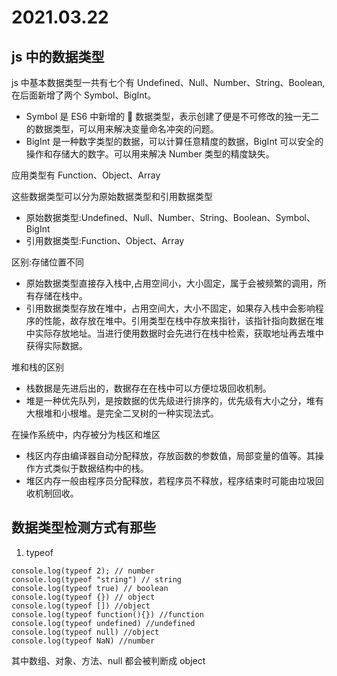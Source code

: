 # 2021.03.22

## js 中的数据类型

js 中基本数据类型一共有七个有 Undefined、Null、Number、String、Boolean,在后面新增了两个 Symbol、BigInt。

- Symbol 是 ES6 中新增的  数据类型，表示创建了便是不可修改的独一无二的数据类型，可以用来解决变量命名冲突的问题。
- BigInt 是一种数字类型的数据，可以计算任意精度的数据，BigInt 可以安全的操作和存储大的数字。可以用来解决 Number 类型的精度缺失。

应用类型有 Function、Object、Array

这些数据类型可以分为原始数据类型和引用数据类型

- 原始数据类型:Undefined、Null、Number、String、Boolean、Symbol、BigInt
- 引用数据类型:Function、Object、Array

区别:存储位置不同

- 原始数据类型直接存入栈中,占用空间小，大小固定，属于会被频繁的调用，所有存储在栈中。
- 引用数据类型存放在堆中，占用空间大，大小不固定，如果存入栈中会影响程序的性能，故存放在堆中。引用类型在栈中存放来指针，该指针指向数据在堆中实际存放地址。当进行使用数据时会先进行在栈中检索，获取地址再去堆中获得实际数据。

堆和栈的区别

- 栈数据是先进后出的，数据存在在栈中可以方便垃圾回收机制。
- 堆是一种优先队列，是按数据的优先级进行排序的，优先级有大小之分，堆有大根堆和小根堆。是完全二叉树的一种实现法式。

在操作系统中，内存被分为栈区和堆区

- 栈区内存由编译器自动分配释放，存放函数的参数值，局部变量的值等。其操作方式类似于数据结构中的栈。
- 堆区内存一般由程序员分配释放，若程序员不释放，程序结束时可能由垃圾回收机制回收。

## 数据类型检测方式有那些

1. typeof

```
console.log(typeof 2); // number
console.log(typeof "string") // string
console.log(typeof true) // boolean
console.log(typeof {}) // object
console.log(typeof []) //object
console.log(typeof function(){}) //function
console.log(typeof undefined) //undefined
console.log(typeof null) //object
console.log(typeof NaN) //number
```

其中数组、对象、方法、null 都会被判断成 object
